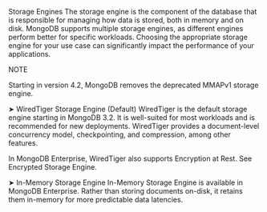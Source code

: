 Storage Engines
The storage engine is the component of the database that is responsible for managing how data is stored, both in memory and on disk. MongoDB supports multiple storage engines, as different engines perform better for specific workloads. Choosing the appropriate storage engine for your use case can significantly impact the performance of your applications.

NOTE

Starting in version 4.2, MongoDB removes the deprecated MMAPv1 storage engine.

➤ WiredTiger Storage Engine (Default)
WiredTiger is the default storage engine starting in MongoDB 3.2. It is well-suited for most workloads and is recommended for new deployments. WiredTiger provides a document-level concurrency model, checkpointing, and compression, among other features.

In MongoDB Enterprise, WiredTiger also supports Encryption at Rest. See Encrypted Storage Engine.

➤ In-Memory Storage Engine
In-Memory Storage Engine is available in MongoDB Enterprise. Rather than storing documents on-disk, it retains them in-memory for more predictable data latencies.